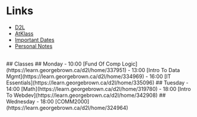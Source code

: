 # Links
- [D2L](https://learn.georgebrown.ca)
- [AtKlass](https://app.atklass.com)
- [Important Dates](https://www.georgebrown.ca/current-students/important-dates?term=27246&category=131)
- [Personal Notes](comp1238.md)
<br>
## Classes
## Monday
- 10:00 [Fund Of Comp Logic](https://learn.georgebrown.ca/d2l/home/337951)
- 13:00 [Intro To Data Mgmt](https://learn.georgebrown.ca/d2l/home/334969)
- 16:00 [IT Essentials](https://learn.georgebrown.ca/d2l/home/335096)
## Tuesday
- 14:00 [Math](https://learn.georgebrown.ca/d2l/home/319780)
- 18:00 [Intro To Webdev](https://learn.georgebrown.ca/d2l/home/342908)
## Wednesday
- 18:00 [COMM2000](https://learn.georgebrown.ca/d2l/home/324964)
